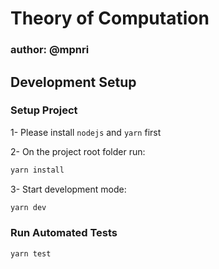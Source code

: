 # Theory of Computation

### author: @mpnri

## Development Setup

### Setup Project

1- Please install `nodejs` and `yarn` first

2- On the project root folder run:

```bash
yarn install
```

3- Start development mode:

```bash
yarn dev
```

### Run Automated Tests

```bash
yarn test
```
